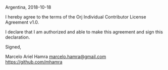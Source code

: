 Argentina, 2018-10-18

I hereby agree to the terms of the Orj Individual Contributor License
Agreement v1.0.

I declare that I am authorized and able to make this agreement and sign this
declaration.

Signed,

Marcelo Ariel Hamra marcelo.hamra@gmail.com https://github.com/mhamra
